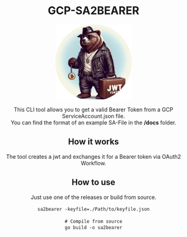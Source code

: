 <div align="center">

# GCP-SA2BEARER

<img src="./assets/jwtbear.png" align="center" width="200px" height="200px"/>

This CLI tool allows you to get a valid Bearer Token from a GCP ServiceAccount.json file.  
You can find the format of an example SA-File in the **/docs** folder.  

## How it works
The tool creates a jwt and exchanges it for a Bearer token via OAuth2 Workflow.  

## How to use
Just use one of the releases or build from source.  
```
sa2bearer -keyfile=./Path/to/keyfile.json

# Compile from source
go build -o sa2bearer
```

</div>